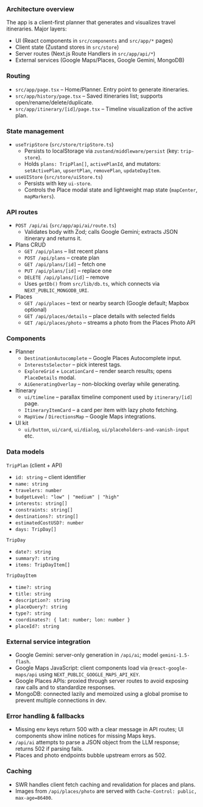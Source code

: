 ### Architecture overview

The app is a client-first planner that generates and visualizes travel itineraries. Major layers:

- UI (React components in `src/components` and `src/app/*` pages)
- Client state (Zustand stores in `src/store`)
- Server routes (Next.js Route Handlers in `src/app/api/*`)
- External services (Google Maps/Places, Google Gemini, MongoDB)

### Routing

- `src/app/page.tsx` – Home/Planner. Entry point to generate itineraries.
- `src/app/history/page.tsx` – Saved itineraries list; supports open/rename/delete/duplicate.
- `src/app/itinerary/[id]/page.tsx` – Timeline visualization of the active plan.

### State management

- `useTripStore` (`src/store/tripStore.ts`)
  - Persists to localStorage via `zustand/middleware/persist` (key: `trip-store`).
  - Holds `plans: TripPlan[]`, `activePlanId`, and mutators: `setActivePlan`, `upsertPlan`, `removePlan`, `updateDayItem`.
- `useUIStore` (`src/store/uiStore.ts`)
  - Persists with key `ui-store`.
  - Controls the Place modal state and lightweight map state (`mapCenter`, `mapMarkers`).

### API routes

- `POST /api/ai` (`src/app/api/ai/route.ts`)
  - Validates body with Zod; calls Google Gemini; extracts JSON itinerary and returns it.
- Plans CRUD
  - `GET /api/plans` – list recent plans
  - `POST /api/plans` – create plan
  - `GET /api/plans/[id]` – fetch one
  - `PUT /api/plans/[id]` – replace one
  - `DELETE /api/plans/[id]` – remove
  - Uses `getDb()` from `src/lib/db.ts`, which connects via `NEXT_PUBLIC_MONGODB_URI`.
- Places
  - `GET /api/places` – text or nearby search (Google default; Mapbox optional)
  - `GET /api/places/details` – place details with selected fields
  - `GET /api/places/photo` – streams a photo from the Places Photo API

### Components

- Planner
  - `DestinationAutocomplete` – Google Places Autocomplete input.
  - `InterestsSelector` – pick interest tags.
  - `ExploreGrid` + `LocationCard` – render search results; opens `PlaceDetails` modal.
  - `AiGeneratingOverlay` – non-blocking overlay while generating.
- Itinerary
  - `ui/timeline` – parallax timeline component used by `itinerary/[id]` page.
  - `ItineraryItemCard` – a card per item with lazy photo fetching.
  - `MapView` / `DirectionsMap` – Google Maps integrations.
- UI kit
  - `ui/button`, `ui/card`, `ui/dialog`, `ui/placeholders-and-vanish-input` etc.

### Data models

`TripPlan` (client + API)

- `id: string` – client identifier
- `name: string`
- `travelers: number`
- `budgetLevel: "low" | "medium" | "high"`
- `interests: string[]`
- `constraints: string[]`
- `destinations?: string[]`
- `estimatedCostUSD?: number`
- `days: TripDay[]`

`TripDay`

- `date?: string`
- `summary?: string`
- `items: TripDayItem[]`

`TripDayItem`

- `time?: string`
- `title: string`
- `description?: string`
- `placeQuery?: string`
- `type?: string`
- `coordinates?: { lat: number; lon: number }`
- `placeId?: string`

### External service integration

- Google Gemini: server-only generation in `/api/ai`; model `gemini-1.5-flash`.
- Google Maps JavaScript: client components load via `@react-google-maps/api` using `NEXT_PUBLIC_GOOGLE_MAPS_API_KEY`.
- Google Places APIs: proxied through server routes to avoid exposing raw calls and to standardize responses.
- MongoDB: connected lazily and memoized using a global promise to prevent multiple connections in dev.

### Error handling & fallbacks

- Missing env keys return 500 with a clear message in API routes; UI components show inline notices for missing Maps keys.
- `/api/ai` attempts to parse a JSON object from the LLM response; returns 502 if parsing fails.
- Places and photo endpoints bubble upstream errors as 502.

### Caching

- SWR handles client fetch caching and revalidation for places and plans.
- Images from `/api/places/photo` are served with `Cache-Control: public, max-age=86400`.
